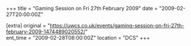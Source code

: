 +++
title = "Gaming Session on Fri 27th February 2009"
date = "2009-02-27T20:00:00Z"

[extra]
original = "https://uwcs.co.uk/events/gaming-session-on-fri-27th-february-2009-1474489020552/"    
ent_time = "2009-02-28T08:00:00Z"
location = "DCS"
+++



